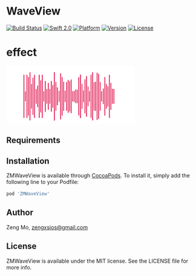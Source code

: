 # WaveView

[![Build Status](https://img.shields.io/travis/zengxianshu/WaveView.svg?branch=master)](https://github.com/zengxianshu/WaveView)
[![Swift 2.0](https://img.shields.io/badge/Swift-2.0-orange.svg?style=flat)](https://github.com/zengxianshu/WaveView)
[![Platform](https://img.shields.io/badge/Platforms-iOS-4BC51D.svg?style=flat)](https://developer.apple.com/swift/)
[![Version](https://img.shields.io/cocoapods/v/ZMWaveView.svg?style=flat)](https://github.com/zengxianshu/WaveView)
[![License](https://img.shields.io/cocoapods/l/ZMWaveView.svg?style=flat)](https://github.com/zengxianshu/WaveView)

# effect
![](testWave.gif)

## Requirements

## Installation

ZMWaveView is available through [CocoaPods](http://cocoapods.org). To install
it, simply add the following line to your Podfile:
```ruby
pod 'ZMWaveView'
```

## Author

Zeng Mo, zengxsios@gmail.com

## License

ZMWaveView is available under the MIT license. See the LICENSE file for more info.
